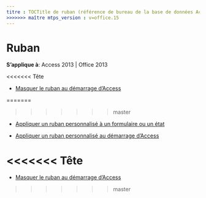 ```yaml
---
titre : TOCTitle de ruban (référence de bureau de la base de données Access) : ruban ms:assetid : 7314847b-73d2-48d2-87c2-80ddf696f026 ms:mtpsurl : https://msdn.microsoft.com/library/Dn160996(v=office.15) ms:contentKeyID : 52072960 <<<<<<< ms.date tête : 18/09/2015 === ms.date : 10/16/2018
>>>>>>> maître mtps_version : v=office.15
---
```


# <a name="ribbon"></a>Ruban

**S’applique à**: Access 2013 | Office 2013

<<<<<<< Tête
- [Masquer le ruban au démarrage d’Access](how-to-hide-the-ribbon-when-access-starts.md)

=======
>>>>>>> master
- [Appliquer un ruban personnalisé à un formulaire ou un état](how-to-apply-a-custom-ribbon-to-a-form-or-report.md)

- [Appliquer un ruban personnalisé au démarrage d’Access](how-to-apply-a-custom-ribbon-when-starting-access.md)

<a name="-head"></a><<<<<<< Tête
=======
- [Masquer le ruban au démarrage d’Access](how-to-hide-the-ribbon-when-access-starts.md)

>>>>>>> master
